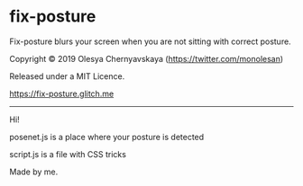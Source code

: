 # fix-posture
Fix-posture blurs your screen when you are not sitting with correct posture.

Copyright © 2019 Olesya Chernyavskaya (https://twitter.com/monolesan)

Released under a MIT Licence.

https://fix-posture.glitch.me

---

Hi!

posenet.js is a place where your posture is detected

script.js is a file with CSS tricks

Made by me.
